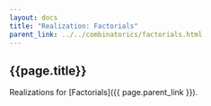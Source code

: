 ```yaml
---
layout: docs
title: "Realization: Factorials"
parent_link: ../../combinatorics/factorials.html
---
```


## {{page.title}}

Realizations for [Factorials]({{ page.parent_link }}).